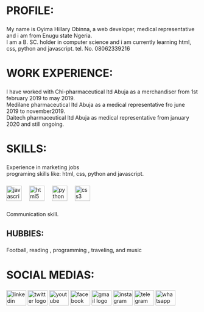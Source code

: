 <h1 align="left">PROFILE:</h1>

###

<p align="left">My name is Oyima Hillary Obinna, a web developer, medical representative and i am from Enugu state Ngeria.<br>I am a  B. SC. holder in computer science and i am currently learning html, css, python and javascript. tel. No. 08062339216</p>


###

<h1 align="left">WORK EXPERIENCE:</h1>

###

<p align="left">I have worked with Chi-pharmaceutical ltd Abuja as a merchandiser from 1st february 2019 to may 2019.<br>Medilane pharmaceutical ltd Abuja as a medical representative fro june 2019 to november2019.<br>Daitech pharmaceutical  ltd Abuja as medical representative from january 2020  and still ongoing.</p>

###

<h1 align="left">SKILLS:</h1>

###

<p align="left">Experience in marketing jobs<br>programing skills like: html, css, python and javascript.</p>

###

<div align="left">
  <img src="https://cdn.jsdelivr.net/gh/devicons/devicon/icons/javascript/javascript-original.svg" height="40" alt="javascript logo"  />
  <img width="12" />
  <img src="https://cdn.jsdelivr.net/gh/devicons/devicon/icons/html5/html5-original.svg" height="40" alt="html5 logo"  />
  <img width="12" />
  <img src="https://cdn.jsdelivr.net/gh/devicons/devicon/icons/python/python-original.svg" height="40" alt="python logo"  />
  <img width="12" />
  <img src="https://cdn.jsdelivr.net/gh/devicons/devicon/icons/css3/css3-original.svg" height="40" alt="css3 logo"  />
</div>

###

<p align="left">Communication skill.</p>

###

<h2 align="left">HUBBIES:</h2>

###

<p align="left">Football, reading , programming , traveling, and music</p>

###

<h1 align="left">SOCIAL MEDIAS:</h1>

###

<div align="left">
  <img src="https://raw.githubusercontent.com/maurodesouza/profile-readme-generator/master/src/assets/icons/social/linkedin/default.svg" width="52" height="40" alt="linkedin logo"  />
  <img src="https://raw.githubusercontent.com/maurodesouza/profile-readme-generator/master/src/assets/icons/social/twitter/default.svg" width="52" height="40" alt="twitter logo"  />
  <img src="https://raw.githubusercontent.com/maurodesouza/profile-readme-generator/master/src/assets/icons/social/youtube/default.svg" width="52" height="40" alt="youtube logo"  />
  <img src="https://raw.githubusercontent.com/maurodesouza/profile-readme-generator/master/src/assets/icons/social/facebook/default.svg" width="52" height="40" alt="facebook logo"  />
  <img src="https://raw.githubusercontent.com/maurodesouza/profile-readme-generator/master/src/assets/icons/social/gmail/default.svg" width="52" height="40" alt="gmail logo"  />
  <img src="https://raw.githubusercontent.com/maurodesouza/profile-readme-generator/master/src/assets/icons/social/instagram/default.svg" width="52" height="40" alt="instagram logo"  />
  <img src="https://raw.githubusercontent.com/maurodesouza/profile-readme-generator/master/src/assets/icons/social/telegram/default.svg" width="52" height="40" alt="telegram logo"  />
  <img src="https://raw.githubusercontent.com/maurodesouza/profile-readme-generator/master/src/assets/icons/social/whatsapp/default.svg" width="52" height="40" alt="whatsapp logo"  />
</div>

###
